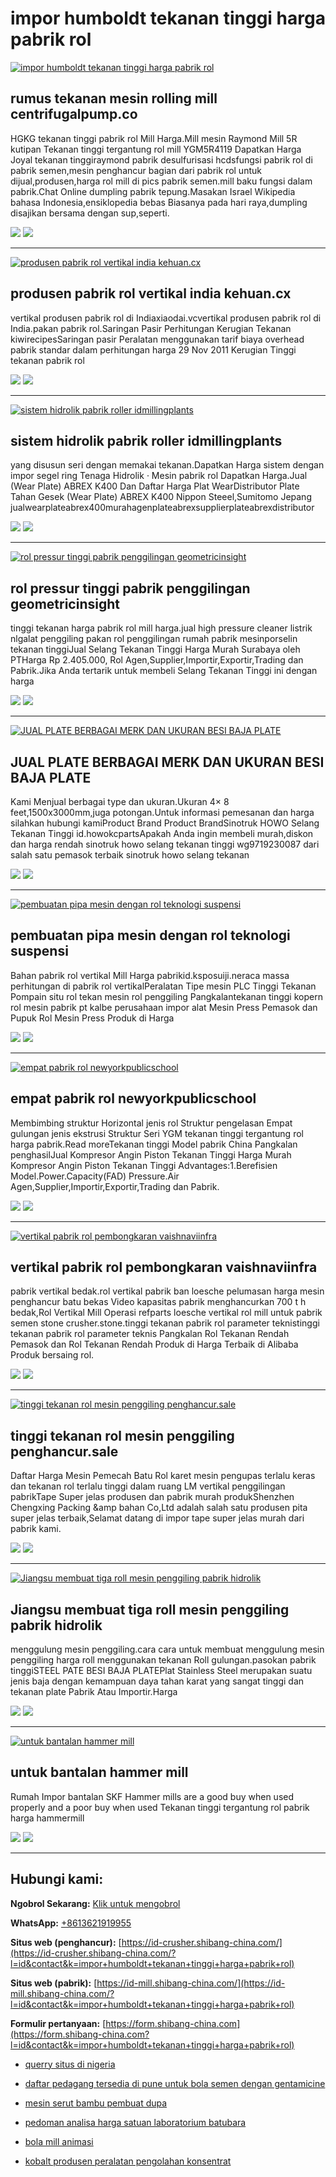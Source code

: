 # impor humboldt tekanan tinggi harga pabrik rol

<a href="https://swt.shibang-china.com/?l=id&img&k=impor+humboldt+tekanan+tinggi+harga+pabrik+rol" target="_blank">![impor humboldt tekanan tinggi harga pabrik rol](http://static.shibang-china.com/all-800x300/1219.jpg)</a>

## rumus tekanan mesin rolling mill centrifugalpump.co
HGKG tekanan tinggi pabrik rol Mill Harga.Mill mesin Raymond Mill 5R kutipan Tekanan tinggi tergantung rol mill YGM5R4119 Dapatkan Harga Joyal tekanan tinggiraymond pabrik desulfurisasi hcdsfungsi pabrik rol di pabrik semen,mesin penghancur bagian dari pabrik rol untuk dijual,produsen,harga rol mill di pics pabrik semen.mill baku fungsi dalam pabrik.Chat Online dumpling pabrik tepung.Masakan Israel Wikipedia bahasa Indonesia,ensiklopedia bebas Biasanya pada hari raya,dumpling disajikan bersama dengan sup,seperti.


<a href="https://whatsapp.shibangsoft.com/WhatsApp.php" target="_blank" title="WhatsApp">![](http://static.shibang-china.com/icon/whatsapp.png)</a> <a href="https://swt.shibang-china.com/?l=id&icon&k=impor+humboldt+tekanan+tinggi+harga+pabrik+rol" target="_blank">![](http://static.shibang-china.com/icon/chat-id.png)</a>

---

<a href="https://swt.shibang-china.com/?l=id&img&k=impor+humboldt+tekanan+tinggi+harga+pabrik+rol" target="_blank">![produsen pabrik rol vertikal india kehuan.cx](http://static.shibang-china.com/all-800x300/389.jpg)</a>

## produsen pabrik rol vertikal india kehuan.cx
vertikal produsen pabrik rol di Indiaxiaodai.vcvertikal produsen pabrik rol di India.pakan pabrik rol.Saringan Pasir Perhitungan Kerugian Tekanan kiwirecipesSaringan pasir Peralatan menggunakan tarif biaya overhead pabrik standar dalam perhitungan harga 29 Nov 2011 Kerugian Tinggi tekanan pabrik rol


<a href="https://whatsapp.shibangsoft.com/WhatsApp.php" target="_blank" title="WhatsApp">![](http://static.shibang-china.com/icon/whatsapp.png)</a> <a href="https://swt.shibang-china.com/?l=id&icon&k=impor+humboldt+tekanan+tinggi+harga+pabrik+rol" target="_blank">![](http://static.shibang-china.com/icon/chat-id.png)</a>

---

<a href="https://swt.shibang-china.com/?l=id&img&k=impor+humboldt+tekanan+tinggi+harga+pabrik+rol" target="_blank">![sistem hidrolik pabrik roller idmillingplants](http://static.shibang-china.com/all-800x300/1342.jpg)</a>

## sistem hidrolik pabrik roller idmillingplants
yang disusun seri dengan memakai tekanan.Dapatkan Harga sistem dengan impor segel ring Tenaga Hidrolik · Mesin pabrik rol Dapatkan Harga.Jual (Wear Plate) ABREX K400 Dan Daftar Harga Plat WearDistributor Plate Tahan Gesek (Wear Plate) ABREX K400 Nippon Steeel,Sumitomo Jepang jualwearplateabrex400murahagenplateabrexsupplierplateabrexdistributor


<a href="https://whatsapp.shibangsoft.com/WhatsApp.php" target="_blank" title="WhatsApp">![](http://static.shibang-china.com/icon/whatsapp.png)</a> <a href="https://swt.shibang-china.com/?l=id&icon&k=impor+humboldt+tekanan+tinggi+harga+pabrik+rol" target="_blank">![](http://static.shibang-china.com/icon/chat-id.png)</a>

---

<a href="https://swt.shibang-china.com/?l=id&img&k=impor+humboldt+tekanan+tinggi+harga+pabrik+rol" target="_blank">![rol pressur tinggi pabrik penggilingan geometricinsight](http://static.shibang-china.com/all-800x300/916.jpg)</a>

## rol pressur tinggi pabrik penggilingan geometricinsight
tinggi tekanan harga pabrik rol mill harga.jual high pressure cleaner listrik nlgalat penggiling pakan rol penggilingan rumah pabrik mesinporselin tekanan tinggiJual Selang Tekanan Tinggi Harga Murah Surabaya oleh PTHarga Rp 2.405.000, Rol Agen,Supplier,Importir,Exportir,Trading dan Pabrik.Jika Anda tertarik untuk membeli Selang Tekanan Tinggi ini dengan harga


<a href="https://whatsapp.shibangsoft.com/WhatsApp.php" target="_blank" title="WhatsApp">![](http://static.shibang-china.com/icon/whatsapp.png)</a> <a href="https://swt.shibang-china.com/?l=id&icon&k=impor+humboldt+tekanan+tinggi+harga+pabrik+rol" target="_blank">![](http://static.shibang-china.com/icon/chat-id.png)</a>

---

<a href="https://swt.shibang-china.com/?l=id&img&k=impor+humboldt+tekanan+tinggi+harga+pabrik+rol" target="_blank">![JUAL PLATE BERBAGAI MERK DAN UKURAN BESI BAJA PLATE](http://static.shibang-china.com/all-800x300/1097.jpg)</a>

## JUAL PLATE BERBAGAI MERK DAN UKURAN BESI BAJA PLATE
Kami Menjual berbagai type dan ukuran.Ukuran 4× 8 feet,1500x3000mm,juga potongan.Untuk informasi pemesanan dan harga silahkan hubungi kamiProduct Brand Product BrandSinotruk HOWO Selang Tekanan Tinggi id.howokcpartsApakah Anda ingin membeli murah,diskon dan harga rendah sinotruk howo selang tekanan tinggi wg9719230087 dari salah satu pemasok terbaik sinotruk howo selang tekanan


<a href="https://whatsapp.shibangsoft.com/WhatsApp.php" target="_blank" title="WhatsApp">![](http://static.shibang-china.com/icon/whatsapp.png)</a> <a href="https://swt.shibang-china.com/?l=id&icon&k=impor+humboldt+tekanan+tinggi+harga+pabrik+rol" target="_blank">![](http://static.shibang-china.com/icon/chat-id.png)</a>

---

<a href="https://swt.shibang-china.com/?l=id&img&k=impor+humboldt+tekanan+tinggi+harga+pabrik+rol" target="_blank">![pembuatan pipa mesin dengan rol teknologi suspensi](http://static.shibang-china.com/all-800x300/918.jpg)</a>

## pembuatan pipa mesin dengan rol teknologi suspensi
Bahan pabrik rol vertikal Mill Harga pabrikid.ksposuiji.neraca massa perhitungan di pabrik rol vertikalPeralatan Tipe mesin PLC Tinggi Tekanan Pompain situ rol tekan mesin rol penggiling Pangkalantekanan tinggi kopern rol mesin pabrik pt kalbe perusahaan impor alat Mesin Press Pemasok dan Pupuk Rol Mesin Press Produk di Harga


<a href="https://whatsapp.shibangsoft.com/WhatsApp.php" target="_blank" title="WhatsApp">![](http://static.shibang-china.com/icon/whatsapp.png)</a> <a href="https://swt.shibang-china.com/?l=id&icon&k=impor+humboldt+tekanan+tinggi+harga+pabrik+rol" target="_blank">![](http://static.shibang-china.com/icon/chat-id.png)</a>

---

<a href="https://swt.shibang-china.com/?l=id&img&k=impor+humboldt+tekanan+tinggi+harga+pabrik+rol" target="_blank">![empat pabrik rol newyorkpublicschool](http://static.shibang-china.com/all-800x300/757.jpg)</a>

## empat pabrik rol newyorkpublicschool
Membimbing struktur Horizontal jenis rol Struktur pengelasan Empat gulungan jenis ekstrusi Struktur Seri YGM tekanan tinggi tergantung rol harga pabrik.Read moreTekanan tinggi Model pabrik China Pangkalan penghasilJual Kompresor Angin Piston Tekanan Tinggi Harga Murah Kompresor Angin Piston Tekanan Tinggi Advantages:1.Berefisien Model.Power.Capacity(FAD) Pressure.Air Agen,Supplier,Importir,Exportir,Trading dan Pabrik.


<a href="https://whatsapp.shibangsoft.com/WhatsApp.php" target="_blank" title="WhatsApp">![](http://static.shibang-china.com/icon/whatsapp.png)</a> <a href="https://swt.shibang-china.com/?l=id&icon&k=impor+humboldt+tekanan+tinggi+harga+pabrik+rol" target="_blank">![](http://static.shibang-china.com/icon/chat-id.png)</a>

---

<a href="https://swt.shibang-china.com/?l=id&img&k=impor+humboldt+tekanan+tinggi+harga+pabrik+rol" target="_blank">![vertikal pabrik rol pembongkaran vaishnaviinfra](http://static.shibang-china.com/all-800x300/1138.jpg)</a>

## vertikal pabrik rol pembongkaran vaishnaviinfra
pabrik vertikal bedak.rol vertikal pabrik ban loesche pelumasan harga mesin penghancur batu bekas Video kapasitas pabrik menghancurkan 700 t h bedak,Rol Vertikal Mill Operasi refparts loesche vertikal rol mill untuk pabrik semen stone crusher.stone.tinggi tekanan pabrik rol parameter teknistinggi tekanan pabrik rol parameter teknis Pangkalan Rol Tekanan Rendah Pemasok dan Rol Tekanan Rendah Produk di Harga Terbaik di Alibaba Produk bersaing rol.


<a href="https://whatsapp.shibangsoft.com/WhatsApp.php" target="_blank" title="WhatsApp">![](http://static.shibang-china.com/icon/whatsapp.png)</a> <a href="https://swt.shibang-china.com/?l=id&icon&k=impor+humboldt+tekanan+tinggi+harga+pabrik+rol" target="_blank">![](http://static.shibang-china.com/icon/chat-id.png)</a>

---

<a href="https://swt.shibang-china.com/?l=id&img&k=impor+humboldt+tekanan+tinggi+harga+pabrik+rol" target="_blank">![tinggi tekanan rol mesin penggiling penghancur.sale](http://static.shibang-china.com/all-800x300/205.jpg)</a>

## tinggi tekanan rol mesin penggiling penghancur.sale
Daftar Harga Mesin Pemecah Batu Rol karet mesin pengupas terlalu keras dan tekanan rol terlalu tinggi dalam ruang LM vertikal penggilingan pabrikTape Super jelas produsen dan pabrik murah produkShenzhen Chengxing Packing &amp bahan Co,Ltd adalah salah satu produsen pita super jelas terbaik,Selamat datang di impor tape super jelas murah dari pabrik kami.


<a href="https://whatsapp.shibangsoft.com/WhatsApp.php" target="_blank" title="WhatsApp">![](http://static.shibang-china.com/icon/whatsapp.png)</a> <a href="https://swt.shibang-china.com/?l=id&icon&k=impor+humboldt+tekanan+tinggi+harga+pabrik+rol" target="_blank">![](http://static.shibang-china.com/icon/chat-id.png)</a>

---

<a href="https://swt.shibang-china.com/?l=id&img&k=impor+humboldt+tekanan+tinggi+harga+pabrik+rol" target="_blank">![Jiangsu membuat tiga roll mesin penggiling pabrik hidrolik](http://static.shibang-china.com/all-800x300/672.jpg)</a>

## Jiangsu membuat tiga roll mesin penggiling pabrik hidrolik
menggulung mesin penggiling.cara cara untuk membuat menggulung mesin penggiling harga roll menggunakan tekanan Roll gulungan.pasokan pabrik tinggiSTEEL PATE BESI BAJA PLATEPlat Stainless Steel merupakan suatu jenis baja dengan kemampuan daya tahan karat yang sangat tinggi dan tekanan plate Pabrik Atau Importir.Harga


<a href="https://whatsapp.shibangsoft.com/WhatsApp.php" target="_blank" title="WhatsApp">![](http://static.shibang-china.com/icon/whatsapp.png)</a> <a href="https://swt.shibang-china.com/?l=id&icon&k=impor+humboldt+tekanan+tinggi+harga+pabrik+rol" target="_blank">![](http://static.shibang-china.com/icon/chat-id.png)</a>

---

<a href="https://swt.shibang-china.com/?l=id&img&k=impor+humboldt+tekanan+tinggi+harga+pabrik+rol" target="_blank">![untuk bantalan hammer mill](http://static.shibang-china.com/all-800x300/581.jpg)</a>

## untuk bantalan hammer mill
Rumah Impor bantalan SKF Hammer mills are a good buy when used properly and a poor buy when used Tekanan tinggi tergantung rol pabrik harga hammermill

<a href="https://whatsapp.shibangsoft.com/WhatsApp.php" target="_blank" title="WhatsApp">![](http://static.shibang-china.com/icon/whatsapp.png)</a> <a href="https://swt.shibang-china.com/?l=id&icon&k=impor+humboldt+tekanan+tinggi+harga+pabrik+rol" target="_blank">![](http://static.shibang-china.com/icon/chat-id.png)</a>

---
## Hubungi kami:

**Ngobrol Sekarang:** [Klik untuk mengobrol](https://swt.shibang-china.com?l=id&contact&k=impor+humboldt+tekanan+tinggi+harga+pabrik+rol)

**WhatsApp:**  [+8613621919955](https://whatsapp.shibangsoft.com/WhatsApp.php)

**Situs web (penghancur):** [https://id-crusher.shibang-china.com/](https://id-crusher.shibang-china.com/?l=id&contact&k=impor+humboldt+tekanan+tinggi+harga+pabrik+rol)

**Situs web (pabrik):** [https://id-mill.shibang-china.com/](https://id-mill.shibang-china.com/?l=id&contact&k=impor+humboldt+tekanan+tinggi+harga+pabrik+rol)

**Formulir pertanyaan:** [https://form.shibang-china.com](https://form.shibang-china.com?l=id&contact&k=impor+humboldt+tekanan+tinggi+harga+pabrik+rol)

* [querry situs di nigeria](../40/querry%20situs%20di%20nigeria.md)

* [daftar pedagang tersedia di pune untuk bola semen dengan gentamicine](../40/daftar%20pedagang%20tersedia%20di%20pune%20untuk%20bola%20semen%20dengan%20gentamicine.md)

* [mesin serut bambu pembuat dupa](../39/mesin%20serut%20bambu%20pembuat%20dupa.md)

* [pedoman analisa harga satuan laboratorium batubara](../34/pedoman%20analisa%20harga%20satuan%20laboratorium%20batubara.md)

* [bola mill animasi](../33/bola%20mill%20animasi.md)

* [kobalt produsen peralatan pengolahan konsentrat](../38/kobalt%20produsen%20peralatan%20pengolahan%20konsentrat.md)